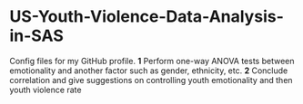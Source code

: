 # US-Youth-Violence-Data-Analysis-in-SAS
Config files for my GitHub profile.
**1** Perform one-way ANOVA tests between emotionality and another factor such as gender, ethnicity, etc.
**2**	Conclude correlation and give suggestions on controlling youth emotionality and then youth violence rate
